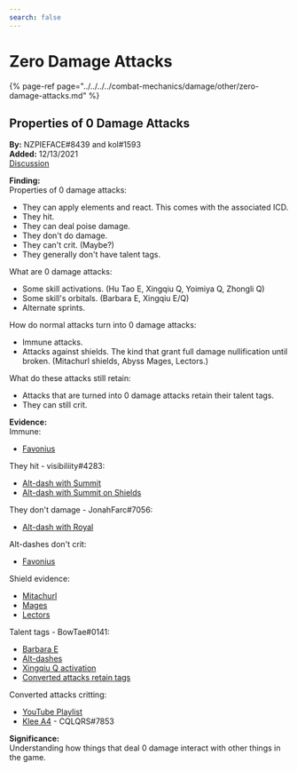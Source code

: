 ```yaml
---
search: false
---
```


# Zero Damage Attacks

{% page-ref page="../../../../combat-mechanics/damage/other/zero-damage-attacks.md" %}

## Properties of 0 Damage Attacks

**By:** NZPIEFACE\#8439 and kol\#1593  
**Added:** 12/13/2021  
[Discussion](https://tickettool.xyz/direct?url=https://cdn.discordapp.com/attachments/896841983648206859/919060551433347102/transcript-properties-of-0-damage-attacks.html)  

**Finding:**  
Properties of 0 damage attacks:
* They can apply elements and react. This comes with the associated ICD.
* They hit.
* They can deal poise damage.
* They don't do damage.
* They can't crit. (Maybe?)
* They generally don't have talent tags.

What are 0 damage attacks:
* Some skill activations. (Hu Tao E, Xingqiu Q, Yoimiya Q, Zhongli Q)
* Some skill's orbitals. (Barbara E, Xingqiu E/Q)
* Alternate sprints.

How do normal attacks turn into 0 damage attacks:
* Immune attacks.
* Attacks against shields. The kind that grant full damage nullification until broken. (Mitachurl shields, Abyss Mages, Lectors.)

What do these attacks still retain:
* Attacks that are turned into 0 damage attacks retain their talent tags.
* They can still crit.

**Evidence:**  
Immune:
* [Favonius](https://youtu.be/UFQibDJU5gU)

They hit - visibiliity\#4283:
* [Alt-dash with Summit](https://youtu.be/Pv1hSE71TcA)
* [Alt-dash with Summit on Shields](https://youtu.be/EcXeCUBBzq8)

They don't damage - JonahFarc\#7056:
* [Alt-dash with Royal](https://youtu.be/jCDT6Srrk7Q)

Alt-dashes don't crit:
* [Favonius](https://youtu.be/Dd30tLsroV8)

Shield evidence:
* [Mitachurl](https://youtu.be/iwDLu0T184A)
* [Mages](https://youtu.be/_yYABskpn-I)
* [Lectors](https://youtu.be/hlTO5mwFVNI)

Talent tags - BowTae\#0141:
* [Barbara E](https://youtu.be/69DCcvgr0fw)
* [Alt-dashes](https://youtu.be/gV-BXIZ55UQ)
* [Xingqiu Q activation](https://youtu.be/Z5nbPX1dMDE)
* [Converted attacks retain tags](https://youtu.be/eLiyC9brA0Q)

Converted attacks critting:
* [YouTube Playlist](https://youtube.com/playlist?list=PLENtasv0WJZdFCLw5YrLyrvj0dgGO1wl1)
* [Klee A4](https://youtu.be/WRDvOfUysRs) - CQLQRS\#7853

**Significance:**  
Understanding how things that deal 0 damage interact with other things in the game.  
